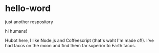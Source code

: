 # hello-word
just another respository

hi humans!

Hubot here, I like Node.js and Coffeescript (that's waht I'm made of!).
I've had tacos on the moon and find them far superior to Earth tacos.
